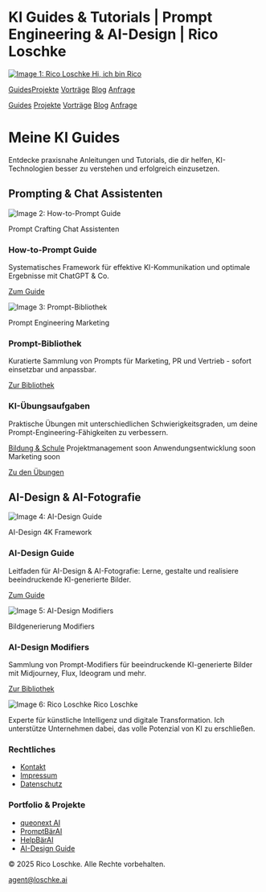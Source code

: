 KI Guides & Tutorials | Prompt Engineering & AI-Design | Rico Loschke
===============
   

 [![Image 1: Rico Loschke](https://loschke.ai/assets/rico-loschke_avatar.Bd4RcUgq_Z1viL5g.webp) Hi, ich bin Rico](https://loschke.ai/)

[Guides](https://loschke.ai/guides)[Projekte](https://loschke.ai/projekte) [Vorträge](https://loschke.ai/impulse) [Blog](https://loschke.ai/blog) [Anfrage](https://loschke.ai/contact)

[](https://github.com/loschke)[](https://www.linkedin.com/in/rico-loschke/)[](https://www.instagram.com/kvix_studio/)

[Guides](https://loschke.ai/guides) [Projekte](https://loschke.ai/projekte) [Vorträge](https://loschke.ai/impulse) [Blog](https://loschke.ai/blog) [Anfrage](https://loschke.ai/contact)

[](https://github.com/loschke)[](https://www.linkedin.com/in/rico-loschke/)[](https://www.instagram.com/kvix_studio/)

Meine KI Guides
===============

Entdecke praxisnahe Anleitungen und Tutorials, die dir helfen, KI-Technologien besser zu verstehen und erfolgreich einzusetzen.

Prompting & Chat Assistenten
----------------------------

![Image 2: How-to-Prompt Guide](https://loschke.ai/assets/how-to-prompt-guide.nPkxzKlV_2wqovw.webp)

Prompt Crafting Chat Assistenten

### How-to-Prompt Guide

Systematisches Framework für effektive KI-Kommunikation und optimale Ergebnisse mit ChatGPT & Co.

[Zum Guide](https://loschke.ai/how-to-prompt-guide)

![Image 3: Prompt-Bibliothek](https://loschke.ai/assets/prompt-bibliothek.Cg2EwWCB_W1rP4.webp)

Prompt Engineering Marketing

### Prompt-Bibliothek

Kuratierte Sammlung von Prompts für Marketing, PR und Vertrieb - sofort einsetzbar und anpassbar.

[Zur Bibliothek](https://loschke.ai/prompt-bibliothek)

### KI-Übungsaufgaben

Praktische Übungen mit unterschiedlichen Schwierigkeitsgraden, um deine Prompt-Engineering-Fähigkeiten zu verbessern.

[Bildung & Schule](https://loschke.ai/aufgaben/bildung-schule) Projektmanagement soon Anwendungsentwicklung soon Marketing soon

[Zu den Übungen](https://loschke.ai/aufgaben)

AI-Design & AI-Fotografie
-------------------------

![Image 4: AI-Design Guide](https://loschke.ai/assets/ai-design-guide.DPtUUN_S_ZdRdeu.webp)

AI-Design 4K Framework

### AI-Design Guide

Leitfaden für AI-Design & AI-Fotografie: Lerne, gestalte und realisiere beeindruckende KI-generierte Bilder.

[Zum Guide](https://ai-design.guide/)

![Image 5: AI-Design Modifiers](https://loschke.ai/assets/ai-design-modifier.IiPK2Uth_ZNvgpT.webp)

Bildgenerierung Modifiers

### AI-Design Modifiers

Sammlung von Prompt-Modifiers für beeindruckende KI-generierte Bilder mit Midjourney, Flux, Ideogram und mehr.

[Zur Bibliothek](https://loschke.ai/ai-design-framework)

![Image 6: Rico Loschke](https://loschke.ai/assets/rico-loschke_avatar.Bd4RcUgq_Z1viL5g.webp) Rico Loschke

Experte für künstliche Intelligenz und digitale Transformation. Ich unterstütze Unternehmen dabei, das volle Potenzial von KI zu erschließen.

[](https://github.com/loschke)[](https://www.linkedin.com/in/rico-loschke/)[](https://www.instagram.com/kvix_studio/)

### Rechtliches

*   [Kontakt](https://loschke.ai/contact)
*   [Impressum](https://loschke.ai/impressum)
*   [Datenschutz](https://loschke.ai/datenschutz)

### Portfolio & Projekte

*   [queonext AI](https://queonext.de/ai)
*   [PromptBärAI](https://promptbaer.de/)
*   [HelpBärAI](https://helpbaer.de/)
*   [AI-Design Guide](https://ai-design.guide/)

© 2025 Rico Loschke. Alle Rechte vorbehalten.

[agent@loschke.ai](mailto:agent@loschke.ai)
